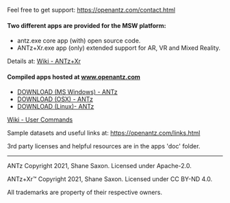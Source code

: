 
Feel free to get support: https://openantz.com/contact.html

#### Two different apps are provided for the MSW platform:

- antz.exe core app (with) open source code.
- ANTz+Xr.exe app (only) extended support for AR, VR and Mixed Reality.

Details at: [Wiki - ANTz+Xr](https://github.com/openantz/antz/wiki/ANTz+Xr)

#### Compiled apps hosted at www.openantz.com
- <a href="https://openantz.com/download/msw/">DOWNLOAD (MS Windows) - ANTz</a>
- <a href="https://openantz.com/download/osx/">DOWNLOAD (OSX) - ANTz</a>
- <a href="https://openantz.com/download/linux/">DOWNLOAD (Linux)- ANTz</a>

[Wiki - User Commands](https://github.com/openantz/antz/wiki/User-Commands)

Sample datasets and useful links at: https://openantz.com/links.html

3rd party licenses and helpful resources are in the apps 'doc' folder.

----
ANTz Copyright 2021, Shane Saxon. Licensed under Apache-2.0.

ANTz+Xr™ Copyright 2021, Shane Saxon. Licensed under CC BY-ND 4.0.

All trademarks are property of their respective owners.

